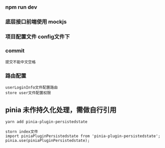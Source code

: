 ### npm run dev

### 底层接口前端使用 mockjs

### 项目配置文件  config文件下

### commit
```
提交不能中文空格
```
### 路由配置
```
userLoginInfo文件配置路由
store user文件配置权限
```

## pinia 未作持久化处理，需做自行引用
```
yarn add pinia-plugin-persistedstate

storn index文件
import piniaPluginPersistedstate from 'pinia-plugin-persistedstate';
pinia.use(piniaPluginPersistedstate);

```
